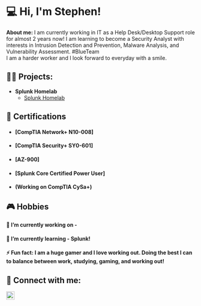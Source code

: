<h1>💻 Hi, I'm Stephen! </h1>
<b>About me: </b> I am currently working in IT as a Help Desk/Desktop Support role for almost 2 years now! I am learning to become a Security Analyst with interests in Intrusion Detection and Prevention, Malware Analysis, and Vulnerability Assessment. #BlueTeam
<br> I am a harder worker and I look forward to everyday with a smile. </br>

<h2>👨‍💻 Projects:</h2>

- <b>Splunk Homelab </b>
  - [Splunk Homelab](https://github.com/Lynnk1/Splunk)

 <h2>📑 Certifications</h2>

- <h4> [CompTIA Network+ N10-008]</h4> 
- <h4>[CompTIA Security+ SY0-601]</h4>
- <h4>[AZ-900]</h4>
- <h4>[Splunk Core Certified Power User]</h4>
- <h4>(Working on CompTIA CySa+)</h4>


[linkedin]:https://www.linkedin/SNxLynnk

<h2> 🎮 Hobbies </h2>
<h4> 🔭 I’m currently working on - </h4>
<h4>🌱 I’m currently learning - Splunk! </h4>
<h4>⚡ Fun fact: I am a huge gamer and I love working out. Doing the best I can to balance between work, studying, gaming, and working out! </h4>

<h2> 🤳 Connect with me: </h2> 
<img align="left" alt="SNxLynnk | LinkedIn" width="22px" src="https://cdn.jsdelivr.net/npm/simple-icons@v3/icons/linkedin.svg" />
